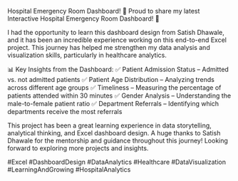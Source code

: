   Hospital Emergency Room Dashboard!
🚀 Proud to share my latest Interactive Hospital Emergency Room Dashboard! 🚀

I had the opportunity to learn this dashboard design from Satish Dhawale, and it has been an incredible experience working on this end-to-end Excel project. This journey has helped me strengthen my data analysis and visualization skills, particularly in healthcare analytics.

📊 Key Insights from the Dashboard:
✅ Patient Admission Status – Admitted vs. not admitted patients
✅ Patient Age Distribution – Analyzing trends across different age groups
✅ Timeliness – Measuring the percentage of patients attended within 30 minutes
✅ Gender Analysis – Understanding the male-to-female patient ratio
✅ Department Referrals – Identifying which departments receive the most referrals

This project has been a great learning experience in data storytelling, analytical thinking, and Excel dashboard design.
A huge thanks to Satish Dhawale for the mentorship and guidance throughout this journey! Looking forward to exploring more projects and insights.

#Excel #DashboardDesign #DataAnalytics #Healthcare #DataVisualization #LearningAndGrowing #HospitalAnalytics
